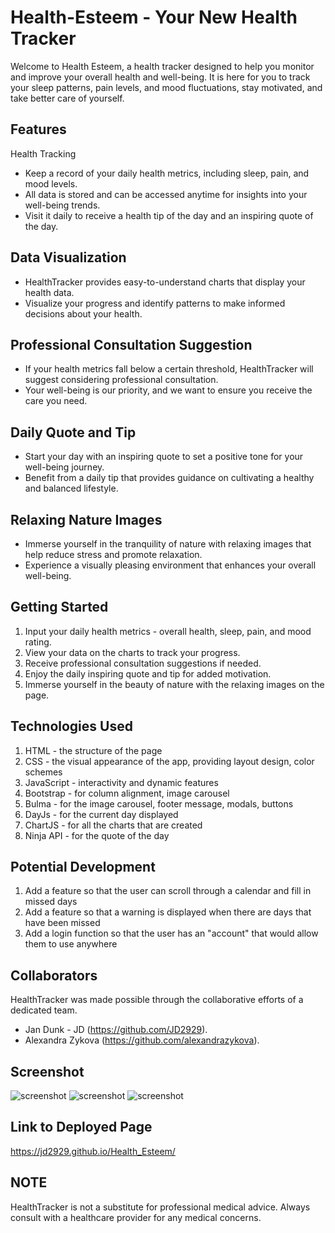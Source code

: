 # Health-Esteem - Your New Health Tracker

Welcome to Health Esteem, a health tracker designed to help you monitor and improve your overall health and well-being. It is here for you to track your sleep patterns, pain levels, and mood fluctuations, stay motivated, and take better care of yourself.

## Features

Health Tracking
- Keep a record of your daily health metrics, including sleep, pain, and mood levels.
- All data is stored and can be accessed anytime for insights into your well-being trends.
- Visit it daily to receive a health tip of the day and an inspiring quote of the day.

## Data Visualization

- HealthTracker provides easy-to-understand charts that display your health data.
- Visualize your progress and identify patterns to make informed decisions about your health.

## Professional Consultation Suggestion

- If your health metrics fall below a certain threshold, HealthTracker will suggest considering professional consultation.
- Your well-being is our priority, and we want to ensure you receive the care you need.

## Daily Quote and Tip

- Start your day with an inspiring quote to set a positive tone for your well-being journey.
- Benefit from a daily tip that provides guidance on cultivating a healthy and balanced lifestyle.

## Relaxing Nature Images

- Immerse yourself in the tranquility of nature with relaxing images that help reduce stress and promote relaxation.
- Experience a visually pleasing environment that enhances your overall well-being.

## Getting Started

1. Input your daily health metrics - overall health, sleep, pain, and mood rating.
2. View your data on the charts to track your progress.
3. Receive professional consultation suggestions if needed.
4. Enjoy the daily inspiring quote and tip for added motivation.
5. Immerse yourself in the beauty of nature with the relaxing images on the page.

## Technologies Used

1. HTML - the structure of the page
2. CSS - the visual appearance of the app, providing layout design, color schemes 
3. JavaScript - interactivity and dynamic features 
4. Bootstrap - for column alignment, image carousel
5. Bulma - for the image carousel, footer message, modals, buttons
6. DayJs - for the current day displayed
7. ChartJS - for all the charts that are created
8. Ninja API - for the quote of the day

## Potential Development

1. Add a feature so that the user can scroll through a calendar and fill in missed days
2. Add a feature so that a warning is displayed when there are days that have been missed
3. Add a login function so that the user has an "account" that would allow them to use anywhere
   
## Collaborators

HealthTracker was made possible through the collaborative efforts of a dedicated team. 

-  Jan Dunk - JD (https://github.com/JD2929).
- Alexandra Zykova (https://github.com/alexandrazykova).

## Screenshot 

![screenshot](/assets/images/screenshot1.png)
![screenshot](/assets/images/screenshot2.png)
![screenshot](/assets/images/screenshot3.png)

## Link to Deployed Page

https://jd2929.github.io/Health_Esteem/

## NOTE

HealthTracker is not a substitute for professional medical advice. Always consult with a healthcare provider for any medical concerns.
